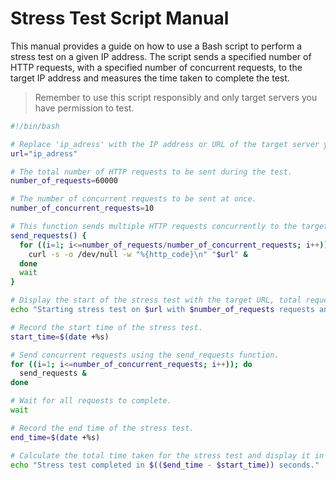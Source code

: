 # Stress Test Script Manual

This manual provides a guide on how to use a Bash script to perform a stress test on a given IP address. The script sends a specified number of HTTP requests, with a specified number of concurrent requests, to the target IP address and measures the time taken to complete the test.

>Remember to use this script responsibly and only target servers you have permission to test.

```bash
#!/bin/bash

# Replace 'ip_adress' with the IP address or URL of the target server you want to stress test.
url="ip_adress"

# The total number of HTTP requests to be sent during the test.
number_of_requests=60000

# The number of concurrent requests to be sent at once.
number_of_concurrent_requests=10

# This function sends multiple HTTP requests concurrently to the target URL.
send_requests() {
  for ((i=1; i<=number_of_requests/number_of_concurrent_requests; i++)); do
    curl -s -o /dev/null -w "%{http_code}\n" "$url" &
  done
  wait
}

# Display the start of the stress test with the target URL, total requests, and concurrent requests.
echo "Starting stress test on $url with $number_of_requests requests and $number_of_concurrent_requests concurrent requests."

# Record the start time of the stress test.
start_time=$(date +%s)

# Send concurrent requests using the send_requests function.
for ((i=1; i<=number_of_concurrent_requests; i++)); do
  send_requests &
done

# Wait for all requests to complete.
wait

# Record the end time of the stress test.
end_time=$(date +%s)

# Calculate the total time taken for the stress test and display it in seconds.
echo "Stress test completed in $(($end_time - $start_time)) seconds."
```